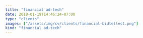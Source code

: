 ```yaml
---
title: "financial ad-tech"
date: 2018-01-19T14:46:24-07:00
type: "clients"
images: ["/assets/img/cv/clients/financial-bidtellect.png"]
kind: "financial ad-tech"
---
```


